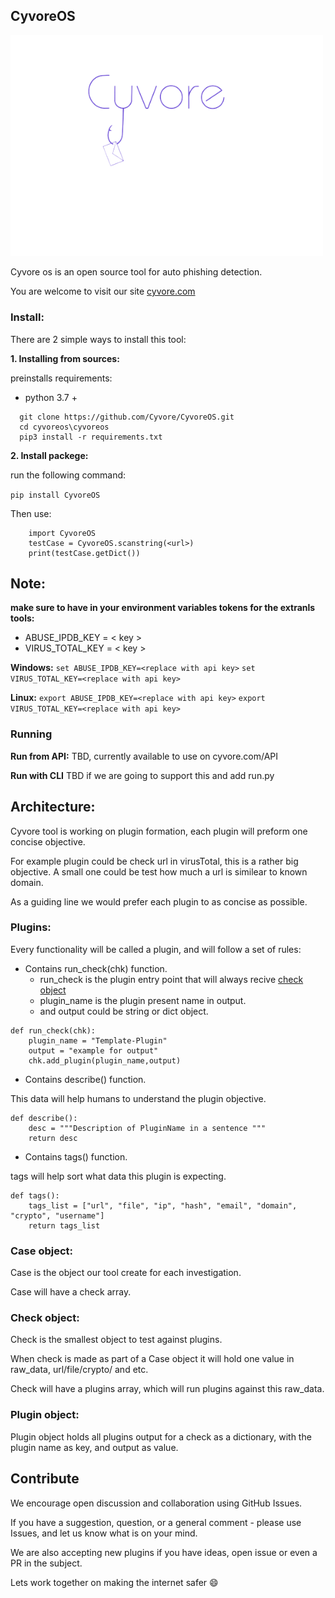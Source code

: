 ## CyvoreOS 
<img src="cyvoreLogo.png" width="500" alt="cyvoreLogo">

Cyvore os is an open source tool for auto phishing detection.

You are welcome to visit our site [cyvore.com](cyvore.com)

### Install:
There are 2 simple ways to install this tool:

**1. Installing from sources:**

preinstalls requirements: 
  - python 3.7 + 
  ```
    git clone https://github.com/Cyvore/CyvoreOS.git
    cd cyvoreos\cyvoreos
    pip3 install -r requirements.txt 
  ```
  
**2. Install packege:**

run the following command:

`pip install CyvoreOS`

Then use: 
```
    import CyvoreOS
    testCase = CyvoreOS.scanstring(<url>)
    print(testCase.getDict())
```

## Note:
**make sure to have in your environment variables tokens for the extranls tools:**
- ABUSE_IPDB_KEY = < key >
- VIRUS_TOTAL_KEY = < key >

**Windows:** 
`set ABUSE_IPDB_KEY=<replace with api key>`
`set VIRUS_TOTAL_KEY=<replace with api key>`

**Linux:** 
`export ABUSE_IPDB_KEY=<replace with api key>`
`export VIRUS_TOTAL_KEY=<replace with api key>`

### Running

**Run from API:**
TBD, currently available to use on cyvore.com/API 

**Run with CLI**
TBD if we are going to support this and add run.py

## Architecture: 

Cyvore tool is working on plugin formation, each plugin will preform one concise objective. 

For example plugin could be check url in virusTotal, this is a rather big objective.
A small one could be test how much a url is similear to known domain.

As a guiding line we would prefer each plugin to as concise as possible.

### Plugins:
Every functionality will be called a plugin, and will follow a set of rules: 
* Contains run_check(chk) function.
  - run_check is the plugin entry point that will always recive [check object](#Check-object)
  - plugin_name is the plugin present name in output. 
  - and output could be string or dict object.
```
def run_check(chk):
    plugin_name = "Template-Plugin"
    output = "example for output"
    chk.add_plugin(plugin_name,output)
```


* Contains describe() function. 

This data will help humans to understand the plugin objective. 
```
def describe():
    desc = """Description of PluginName in a sentence """
    return desc
```

* Contains tags() function. 

tags will help sort what data this plugin is expecting.
```
def tags():
    tags_list = ["url", "file", "ip", "hash", "email", "domain", "crypto", "username"]
    return tags_list
```


### Case object:
Case is the object our tool create for each investigation. 

Case will have a check array. 

### Check object:
Check is the smallest object to test against plugins.

When check is made as part of a Case object it will hold one value in raw_data, url/file/crypto/ and etc.

Check will have a plugins array, which will run plugins against this raw_data.

### Plugin object:
Plugin object holds all plugins output for a check as a dictionary, with the plugin name as key, and output as value.

## Contribute
We encourage open discussion and collaboration using GitHub Issues.

If you have a suggestion, question, or a general comment - please use Issues, and let us know what is on your mind. 

We are also accepting new plugins if you have ideas, open issue or even a PR in the subject.

Lets work together on making the internet safer :smile:
